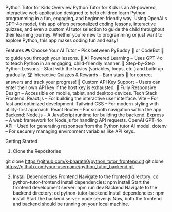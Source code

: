 Python Tutor for Kids
Overview
Python Tutor for Kids is an AI-powered, interactive web application designed to help children learn Python programming in a fun, engaging, and beginner-friendly way. Using OpenAI's GPT-4o model, this app offers personalized coding lessons, interactive quizzes, and even a custom AI tutor selection to guide the child throughout their learning journey. Whether you're new to programming or just want to explore Python, this app makes coding fun and easy!

Features
🎮 Choose Your AI Tutor – Pick between PyBuddy 🐍 or CodeBot 🤖 to guide you through your lessons.
🤖 AI-Powered Learning – Uses GPT-4o to teach Python in an engaging, child-friendly manner.
📝 Step-by-Step Python Lessons – Start with the basics (variables, loops, etc.) and build up gradually.
🏆 Interactive Quizzes & Rewards – Earn stars 🌟 for correct answers and track your progress!
🔑 Custom API Key Support – Users can enter their own API key if the host key is exhausted.
📱 Fully Responsive Design – Accessible on mobile, tablet, and desktop devices.
Tech Stack
Frontend:
React.js – For building the interactive user interface.
Vite – For fast and optimized development.
Tailwind CSS – For modern styling with utility-first approach.
React Router – For smooth navigation within the app.
Backend:
Node.js – A JavaScript runtime for building the backend.
Express – A web framework for Node.js for handling API requests.
OpenAI GPT-4o API – Used for generating responses from the Python tutor AI model.
dotenv – For securely managing environment variables like API keys.

Getting Started
1. Clone the Repositories

git clone https://github.com/k-bharath0/python_tutor_frontend.git
git clone https://github.com/your-username/python_tutor_backend.git

2. Install Dependencies
Frontend
Navigate to the frontend directory:
cd python-tutor-frontend
Install dependencies:
npm install
Start the frontend development server:
npm run dev
Backend
Navigate to the backend directory:
cd python-tutor-backend
Install dependencies:
npm install
Start the backend server:
node server.js
Now, both the frontend and backend should be running on your local machine.
